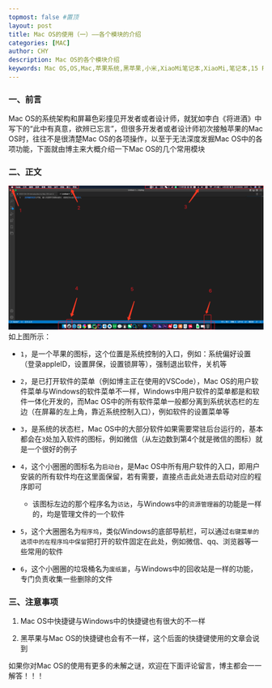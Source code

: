 ```yaml
---
topmost: false #置顶
layout: post
title: Mac OS的使用（一）——各个模块的介绍
categories: [MAC]
author: CHY
description: Mac OS的各个模块介绍
keywords: Mac OS,OS,Mac,苹果系统,黑苹果,小米,XiaoMi笔记本,XiaoMi,笔记本,15 Pro
---
```


### 一、前言
Mac OS的系统架构和屏幕色彩撞见开发者或者设计师，就犹如李白《将进酒》中写下的“此中有真意，欲辨已忘言”，但很多开发者或者设计师初次接触苹果的Mac OS时，往往不是很清楚Mac OS的各项操作，以至于无法深度发掘Mac OS中的各项功能，下面就由博主来大概介绍一下Mac OS的几个常用模块

### 二、正文
![Mac 模块介绍](/images/posts/mac/mac-os-introduction.png)
如上图所示：

*  `1`，是一个苹果的图标，这个位置是系统控制的入口，例如：系统偏好设置（登录appleID，设置屏保，设置锁屏等），强制退出软件，关机等

* `2`，是已打开软件的菜单（例如博主正在使用的VSCode），Mac OS的用户软件菜单与Windows的软件菜单不一样，Windows中用户软件的菜单都是和软件一体化开发的，而Mac OS中的所有软件菜单一般都分离到系统状态栏的左边（在屏幕的左上角，靠近系统控制入口），例如软件的设置菜单等

* `3`，是系统的状态栏，Mac OS中的大部分软件如果需要常驻后台运行的，基本都会在`3`处加入软件的图标，例如微信（从左边数到第4个就是微信的图标）就是一个很好的例子

* `4`，这个小圈圈的图标名为`启动台`，是Mac OS中所有用户软件的入口，即用户安装的所有软件均在这里面保留，若有需要，直接点击此处进去启动对应的程序即可
    
  * 该图标左边的那个程序名为`访达`，与Windows中的`资源管理器`的功能是一样的，均是管理文件的一个软件

* `5`，这个大圈圈名为`程序坞`，类似Windows的底部导航栏，可以通过`右键菜单的选项中的在程序坞中保留`把打开的软件固定在此处，例如微信、qq、浏览器等一些常用的软件

* `6`，这个小圈圈的垃圾桶名为`废纸篓`，与Windows中的回收站是一样的功能，专门负责收集一些删除的文件

### 三、注意事项

1. Mac OS中快捷键与Windows中的快捷键也有很大的不一样

2. 黑苹果与Mac OS的快捷键也会有不一样，这个后面的快捷键使用的文章会说到

如果你对Mac OS的使用有更多的未解之谜，欢迎在下面评论留言，博主都会一一解答！！！
 